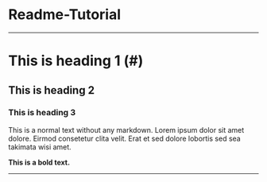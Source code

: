 # Readme-Tutorial
---
# This is heading 1 (#)
## This is heading 2 ##
### This is heading 3 ###

This is a normal text without any markdown. Lorem ipsum dolor sit amet dolore. Eirmod consetetur clita velit. Erat et sed dolore lobortis sed sea takimata wisi amet. 

**This is a bold text.**

---
